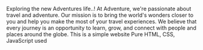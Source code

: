 Exploring the new Adventures life..!
At Adventure, we're passionate about travel and adventure. Our mission is to bring the world's wonders closer to you and help you make the most of your travel experiences.
We believe that every journey is an opportunity to learn, grow, and connect with people and places around the globe.
This is a simple website
Pure HTML, CSS, JavaScript used

